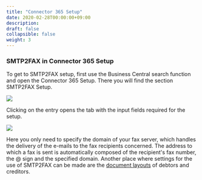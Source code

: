 ```yaml
---
title: "Connector 365 Setup"
date: 2020-02-28T00:00:00+09:00
description: 
draft: false
collapsible: false
weight: 3
---
```

### SMTP2FAX in Connector 365 Setup 

To get to SMTP2FAX setup, first use the Business Central search function and open the Connector 365 Setup. There you will find the section SMTP2FAX Setup.

![](images/apps/smtp2fax/en/connector365setup.png)

Clicking on the entry opens the tab with the input fields required for the setup.

![](images/apps/smtp2fax/en/SMTP2FAX_setup.png)

Here you only need to specify the domain of your fax server, which handles the delivery of the e-mails to the fax recipients concerned.  The address to which a fax is sent is automatically composed of the recipient's fax number, the @ sign and the specified domain. 
Another place where settings for the use of SMTP2FAX can be made are the [document layouts](en-us/apps/smtp2fax/first-steps/setup/doclayout/) of debtors and creditors. 